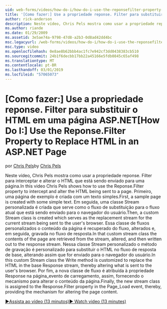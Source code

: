 ```yaml
---
uid: web-forms/videos/how-do-i/how-do-i-use-the-reponsefilter-property-to-replace-html-in-an-aspnet-page
title: '[Como fazer:] Use a propriedade reponse. Filter para substituir o HTML em uma página ASP.NET | Microsoft Docs'
author: rick-anderson
description: Neste vídeo, Chris Pels mostra como usar a propriedade reponse. Filter para interceptar e alterar o HTML que está sendo enviado para uma página. Primeiro, uma página de exemplo é criada w...
ms.author: riande
ms.date: 01/29/2009
ms.assetid: 3e5ae74a-9798-47d8-a2b3-0d8ad42dd4bc
msc.legacyurl: /web-forms/videos/how-do-i/how-do-i-use-the-reponsefilter-property-to-replace-html-in-an-aspnet-page
msc.type: video
ms.openlocfilehash: 0e8ae8b62bbb4ac1fc7e942cf3dd0438383cb510
ms.sourcegitcommit: 24b1f6decbb17bb22a45166e5fdb0845c65af498
ms.translationtype: MT
ms.contentlocale: pt-BR
ms.lasthandoff: 03/01/2019
ms.locfileid: "57065073"
---
```

<a name="how-do-i-use-the-reponsefilter-property-to-replace-html-in-an-aspnet-page"></a><span data-ttu-id="decef-104">[Como fazer:] Use a propriedade reponse. Filter para substituir o HTML em uma página ASP.NET</span><span class="sxs-lookup"><span data-stu-id="decef-104">[How Do I:] Use the Reponse.Filter Property to Replace HTML in an ASP.NET Page</span></span>
====================
<span data-ttu-id="decef-105">por [Chris Pels](https://twitter.com/chrispels)</span><span class="sxs-lookup"><span data-stu-id="decef-105">by [Chris Pels](https://twitter.com/chrispels)</span></span>

<span data-ttu-id="decef-106">Neste vídeo, Chris Pels mostra como usar a propriedade reponse. Filter para interceptar e alterar o HTML que está sendo enviado para uma página.</span><span class="sxs-lookup"><span data-stu-id="decef-106">In this video Chris Pels shows how to use the Reponse.Filter property to intercept and alter the HTML being sent to a page.</span></span> <span data-ttu-id="decef-107">Primeiro, uma página de exemplo é criada com um texto simples.</span><span class="sxs-lookup"><span data-stu-id="decef-107">First, a sample page is created with some simple text.</span></span> <span data-ttu-id="decef-108">Em seguida, uma classe Stream personalizada é criada que serve como o fluxo de substituição para o fluxo atual que está sendo enviado para o navegador do usuário.</span><span class="sxs-lookup"><span data-stu-id="decef-108">Then, a custom Stream class is created which serves as the replacement stream for the current stream being sent to the user's browser.</span></span> <span data-ttu-id="decef-109">Essa classe de fluxos personalizados o conteúdo da página é recuperado do fluxo, alterados e, em seguida, gravada no fluxo de resposta.</span><span class="sxs-lookup"><span data-stu-id="decef-109">In that custom stream class the contents of the page are retrieved from the stream, altered, and then written out to the response stream.</span></span> <span data-ttu-id="decef-110">Nessa classe Stream personalizado o método de gravação é personalizado para substituir o HTML no fluxo de resposta de base, alterando assim que for enviado para o navegador do usuário.</span><span class="sxs-lookup"><span data-stu-id="decef-110">In this custom Stream class the Write method is customized to replace the HTML in the base Response stream, thereby altering what is sent to the user's browser.</span></span> <span data-ttu-id="decef-111">Por fim, a nova classe de fluxo é atribuída à propriedade Response na página\_evento de carregamento, assim, fornecendo o mecanismo para alterar o conteúdo da página.</span><span class="sxs-lookup"><span data-stu-id="decef-111">Finally, the new stream class is assigned to the Response.Filter property in the Page\_Load event, thereby, providing the mechanism for altering the page content.</span></span>

[<span data-ttu-id="decef-112">&#9654;Assista ao vídeo (13 minutos)</span><span class="sxs-lookup"><span data-stu-id="decef-112">&#9654; Watch video (13 minutes)</span></span>](https://channel9.msdn.com/Blogs/ASP-NET-Site-Videos/how-do-i-use-the-reponsefilter-property-to-replace-html-in-an-aspnet-page)
